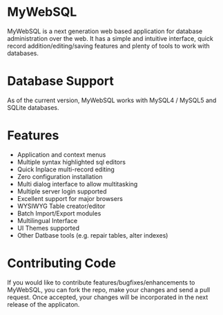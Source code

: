 MyWebSQL
========

MyWebSQL is a next generation web based application for database administration over the web.
It has a simple and intuitive interface, quick record addition/editing/saving features and plenty of tools to work with databases.

Database Support
================
As of the current version, MyWebSQL works with MySQL4 / MySQL5 and SQLite databases.

Features
========
- Application and context menus
- Multiple syntax highlighted sql editors
- Quick Inplace multi-record editing
- Zero configuration installation
- Multi dialog interface to allow multitasking
- Multiple server login supported
- Excellent support for major browsers
- WYSIWYG Table creator/editor
- Batch Import/Export modules
- Multilingual Interface
- UI Themes supported
- Other Datbase tools (e.g. repair tables, alter indexes)

Contributing Code
=================
If you would like to contribute features/bugfixes/enhancements to MyWebSQL, you can fork the repo, make your changes and send a pull request.
Once accepted, your changes will be incorporated in the next release of the applicaton.